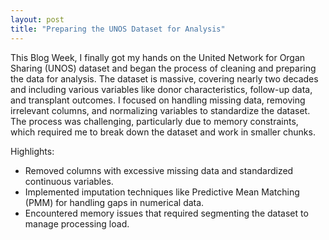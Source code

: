 ```yaml
---
layout: post
title: "Preparing the UNOS Dataset for Analysis"
---
```


This Blog Week, I finally got my hands on the United Network for Organ Sharing (UNOS) dataset and began the process of cleaning and preparing the data for analysis. The dataset is massive, covering nearly two decades and including various variables like donor characteristics, follow-up data, and transplant outcomes. I focused on handling missing data, removing irrelevant columns, and normalizing variables to standardize the dataset. The process was challenging, particularly due to memory constraints, which required me to break down the dataset and work in smaller chunks.

Highlights:
- Removed columns with excessive missing data and standardized continuous variables.
- Implemented imputation techniques like Predictive Mean Matching (PMM) for handling gaps in numerical data.
- Encountered memory issues that required segmenting the dataset to manage processing load.
